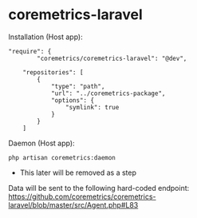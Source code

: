 # coremetrics-laravel

Installation (Host app):

```
"require": {
        "coremetrics/coremetrics-laravel": "@dev",
```

```
    "repositories": [
        {
            "type": "path",
            "url": "../coremetrics-package",
            "options": {
                "symlink": true
            }
        }
    ]
 ```

Daemon (Host app):

 ```
 php artisan coremetrics:daemon
 ```

* This later will be removed as a step

Data will be sent to the following hard-coded endpoint:
https://github.com/coremetrics/coremetrics-laravel/blob/master/src/Agent.php#L83
